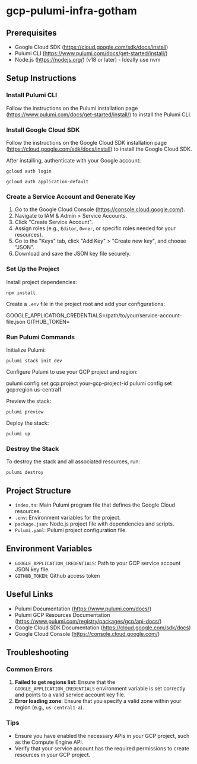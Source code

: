 # gcp-pulumi-infra-gotham

## Prerequisites

- Google Cloud SDK (https://cloud.google.com/sdk/docs/install)
- Pulumi CLI (https://www.pulumi.com/docs/get-started/install/)
- Node.js (https://nodejs.org/) (v18 or later) - Ideally use nvm

## Setup Instructions

### Install Pulumi CLI

Follow the instructions on the Pulumi installation page (https://www.pulumi.com/docs/get-started/install/) to install the Pulumi CLI.

### Install Google Cloud SDK

Follow the instructions on the Google Cloud SDK installation page (https://cloud.google.com/sdk/docs/install) to install the Google Cloud SDK.

After installing, authenticate with your Google account:

``gcloud auth login``

``gcloud auth application-default``

### Create a Service Account and Generate Key

1. Go to the Google Cloud Console (https://console.cloud.google.com/).
2. Navigate to IAM & Admin > Service Accounts.
3. Click "Create Service Account".
4. Assign roles (e.g., `Editor`, `Owner`, or specific roles needed for your resources).
5. Go to the "Keys" tab, click "Add Key" > "Create new key", and choose "JSON".
6. Download and save the JSON key file securely.

### Set Up the Project

Install project dependencies:

``npm install``

Create a `.env` file in the project root and add your configurations:

GOOGLE_APPLICATION_CREDENTIALS=/path/to/your/service-account-file.json
GITHUB_TOKEN=

### Run Pulumi Commands

Initialize Pulumi:

``pulumi stack init dev``

Configure Pulumi to use your GCP project and region:

pulumi config set gcp:project your-gcp-project-id
pulumi config set gcp:region us-central1


Preview the stack:

``pulumi preview``

Deploy the stack:

``pulumi up``

### Destroy the Stack

To destroy the stack and all associated resources, run:

``pulumi destroy``

## Project Structure

- `index.ts`: Main Pulumi program file that defines the Google Cloud resources.
- `.env`: Environment variables for the project.
- `package.json`: Node.js project file with dependencies and scripts.
- `Pulumi.yaml`: Pulumi project configuration file.

## Environment Variables

- `GOOGLE_APPLICATION_CREDENTIALS`: Path to your GCP service account JSON key file.
- `GITHUB_TOKEN`: Github access token

## Useful Links

- Pulumi Documentation (https://www.pulumi.com/docs/)
- Pulumi GCP Resources Documentation (https://www.pulumi.com/registry/packages/gcp/api-docs/)
- Google Cloud SDK Documentation (https://cloud.google.com/sdk/docs)
- Google Cloud Console (https://console.cloud.google.com/)

## Troubleshooting

### Common Errors

1. **Failed to get regions list**: Ensure that the `GOOGLE_APPLICATION_CREDENTIALS` environment variable is set correctly and points to a valid service account key file.
2. **Error loading zone**: Ensure that you specify a valid zone within your region (e.g., `us-central1-a`).

### Tips

- Ensure you have enabled the necessary APIs in your GCP project, such as the Compute Engine API.
- Verify that your service account has the required permissions to create resources in your GCP project.
